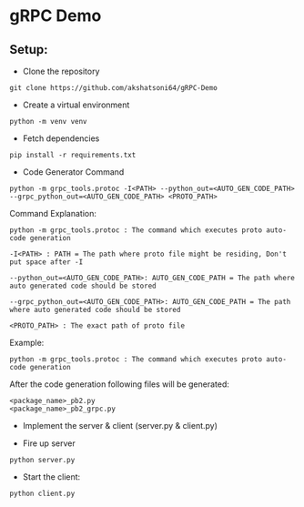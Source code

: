 # gRPC Demo

## Setup:
- Clone the repository
```
git clone https://github.com/akshatsoni64/gRPC-Demo
```

- Create a virtual environment
```
python -m venv venv
```

- Fetch dependencies
```
pip install -r requirements.txt
```

- Code Generator Command
```
python -m grpc_tools.protoc -I<PATH> --python_out=<AUTO_GEN_CODE_PATH> --grpc_python_out=<AUTO_GEN_CODE_PATH> <PROTO_PATH>
```
Command Explanation:
```
python -m grpc_tools.protoc : The command which executes proto auto-code generation
```

```
-I<PATH> : PATH = The path where proto file might be residing, Don't put space after -I
```

```
--python_out=<AUTO_GEN_CODE_PATH>: AUTO_GEN_CODE_PATH = The path where auto generated code should be stored
```

```
--grpc_python_out=<AUTO_GEN_CODE_PATH>: AUTO_GEN_CODE_PATH = The path where auto generated code should be stored
```

```
<PROTO_PATH> : The exact path of proto file
```
Example: 
```
python -m grpc_tools.protoc : The command which executes proto auto-code generation
```

After the code generation following files will be generated:
```
<package_name>_pb2.py
<package_name>_pb2_grpc.py
```

- Implement the server & client (server.py & client.py)

- Fire up server
```
python server.py
```

- Start the client:
```
python client.py
```